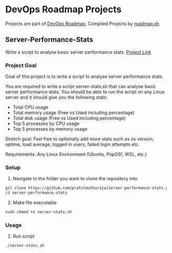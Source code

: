 # DevOps Roadmap Projects

Projects are part of [DevOps Roadmap](https://roadmap.sh/devops), Compiled Projects by [roadmap.sh](https://roadmap.sh/)

## Server-Performance-Stats

Write a script to analyse basic server performance stats.
[Project Link](https://roadmap.sh/projects/server-stats)

### Project Goal

Goal of this project is to write a script to analyse server performance stats.

You are required to write a script server-stats.sh that can analyse basic server performance stats. You should be able to run the script on any Linux server and it should give you the following stats:

- Total CPU usage
- Total memory usage (Free vs Used including percentage)
- Total disk usage (Free vs Used including percentage)
- Top 5 processes by CPU usage
- Top 5 processes by memory usage

Stretch goal: Feel free to optionally add more stats such as os version, uptime, load average, logged in users, failed login attempts etc.

Requirements: Any Linux Environment (Ubuntu, PopOS!, WSL, etc.)

### Setup

1. Navigate to the folder you want to clone the repository into.

```bash
git clone https://github.com/pratulmuthuraja/server-performance-stats.git
cd server-performance-stats
```

2. Make file executable

```bash
sudo chmod +x server-stats.sh
```

### Usage

1. Run script

```bash
./server-stats.sh
```

